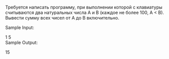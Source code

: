 Требуется написать программу, при выполнении которой с клавиатуры считываются два натуральных числа A и B (каждое не более 100, A < B). Вывести сумму всех чисел от A до B  включительно.

Sample Input:

1 5\
Sample Output:

15
